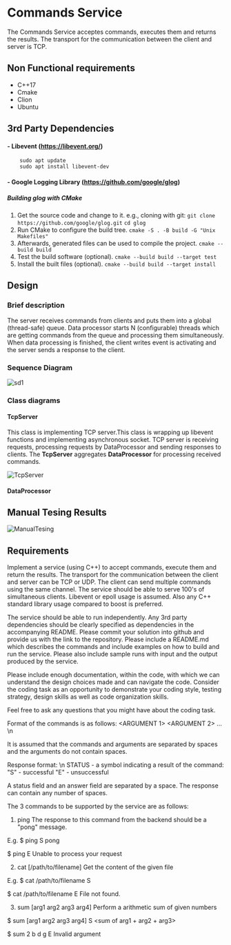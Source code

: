 # Commands Service

The Commands Service acceptes commands, executes them and returns the results. The transport for the communication between the client and server is TCP.

## Non Functional requirements

- C++17
- Cmake
- Clion
- Ubuntu

## 3rd Party Dependencies

#### - Libevent  (https://libevent.org/)
		sudo apt update
		sudo apt install libevent-dev

#### - Google Logging Library (https://github.com/google/glog)

##### Building glog with CMake
1. Get the source code and change to it. e.g., cloning with git:
`git clone https://github.com/google/glog.git`
`cd glog`
2. Run CMake to configure the build tree.
`cmake -S . -B build -G "Unix Makefiles"`
3. Afterwards, generated files can be used to compile the project.
`cmake --build build`
4. Test the build software (optional).
`cmake --build build --target test`
5. Install the built files (optional).
`cmake --build build --target install`


## Design

### Brief description

The server receives commands from clients and puts them into a global (thread-safe) queue. Data processor starts N (configurable) threads which are getting commands from the queue and processing them simultaneously.  When data processing is finished, the client writes event is activating and the server sends a response to the client.

### Sequence Diagram

![sd1](https://user-images.githubusercontent.com/10127885/131478811-2d5a3c72-e090-481c-8296-33e867f7dfa6.JPG)

### Class diagrams

#### TcpServer

This class is implementing TCP server.This class is wrapping up libevent functions and implementing asynchronous socket. TCP server is receiving requests, processing requests by DataProcessor and sending responses to clients. The **TcpServer** aggregates **DataProcessor** for processing received commands.

![TcpServer](https://user-images.githubusercontent.com/10127885/131485911-1045ace6-2eab-4477-9cd1-9a32f20bf413.JPG)

#### DataProcessor

## Manual Tesing Results
![ManualTesing](https://user-images.githubusercontent.com/10127885/131414656-6dc55938-c172-4f69-a5ae-f454684eeb63.JPG)

## Requirements

Implement a service (using C++) to accept commands, execute them and return the results. The transport for the communication between the client and server can be TCP or UDP. The client can send multiple commands using the same channel. The service should be able to serve 100's of simultaneous clients. Libevent or epoll usage is assumed. Also any C++ standard library usage compared to boost is preferred. 

The service should be able to run independently. Any 3rd party dependencies should be clearly specified as dependencies in the accompanying README. Please commit your solution into github and provide us with the link to the repository. Please include a README.md which describes the commands and include examples on how to build and run the service. Please also include sample runs with input and the output produced by the service.

Please include enough documentation, within the code, with which we can understand the design choices made and can navigate the code. Consider the coding task as an opportunity to demonstrate your coding style, testing strategy, design skills as well as code organization skills.

Feel free to ask any questions that you might have about the coding task.

Format of the commands is as follows:
<COMMAND> <ARGUMENT 1> <ARGUMENT 2> … <ARGUMENT N>\n

It is assumed that the commands and arguments are separated by spaces and the arguments do not contain spaces.

Response format:
<STATUS> <ANSWER>\n
STATUS - a symbol indicating a result of the command:
"S" - successful
"E" - unsuccessful

A status field and an answer field are separated by a space. The response can contain any number of spaces.

The 3 commands to be supported by the service are as follows:

1. ping 
The response to this command from the backend should be a "pong" message.

E.g. 
$ ping
S pong

$ ping
E Unable to process your request

2. cat [/path/to/filename]
Get the content of the given file

E.g.
$ cat /path/to/filename
S <content of the file>
<content of the file continued>

$ cat /path/to/filename
E File not found.

3. sum [arg1 arg2 arg3 arg4]
Perform a arithmetic sum of given numbers

$ sum [arg1 arg2 arg3 arg4]
S <sum of arg1 + arg2 + arg3>

$ sum 2 b d g
E Invalid argument
